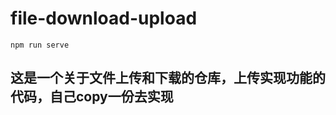 # file-download-upload
```shell
npm run serve
```
## 这是一个关于文件上传和下载的仓库，上传实现功能的代码，自己copy一份去实现
```
 
```